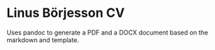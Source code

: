 # Linus Börjesson CV

Uses pandoc to generate a PDF and a DOCX document based on the markdown and template.
